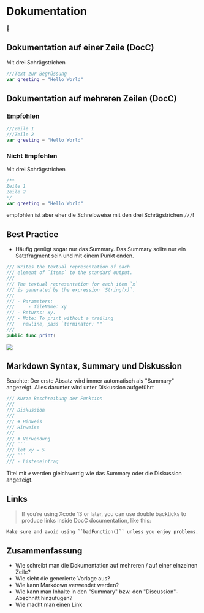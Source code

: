 # Dokumentation
📝

## Dokumentation auf einer Zeile (DocC)

Mit drei Schrägstrichen

```swift
///Text zur Begrüssung
var greeting = "Hello World"
```

## Dokumentation auf mehreren Zeilen (DocC)

### Empfohlen

```swift
///Zeile 1
///Zeile 2
var greeting = "Hello World"
```


### Nicht Empfohlen
Mit drei Schrägstrichen

```swift
/**
Zeile 1
Zeile 2
*/
var greeting = "Hello World"
```

empfohlen ist aber eher die Schreibweise mit den drei Schrägstrichen `///`!

## Best Practice

- Häufig genügt sogar nur das Summary. Das Summary sollte nur ein Satzfragment sein und mit einem Punkt enden.

```swift
/// Writes the textual representation of each
/// element of `items` to the standard output.
///                                              
/// The textual representation for each item `x`
/// is generated by the expression `String(x)`.
///
/// - Parameters:
/// 	- fileName: xy
/// - Returns: xy.
/// - Note: To print without a trailing
///   newline, pass `terminator: ""`
///
public func print(
```

![][image-1]

## Markdown Syntax, Summary und Diskussion

Beachte: Der erste Absatz wird immer automatisch als "Summary" angezeigt. Alles darunter wird unter Diskussion aufgeführt

````swift
/// Kurze Beschreibung der Funktion
///
/// Diskussion
///
/// # Hinweis
/// Hinweise
///
/// # Verwendung
/// ```
/// let xy = 5
/// ```
/// - Listeneintrag
````

Titel mit `#` werden gleichwertig wie das Summary oder die Diskussion angezeigt.

## Links
> If you’re using Xcode 13 or later, you can use double backticks to produce links inside DocC documentation, like this:

```markdown
Make sure and avoid using ``badFunction()`` unless you enjoy problems.
```


## Zusammenfassung
- Wie schreibt man die Dokumentation auf mehreren / auf einer einzelnen Zeile?
- Wie sieht die generierte Vorlage aus?
- Wie kann Markdown verwendet werden?
- Wie kann man Inhalte in den "Summary" bzw. den "Discussion"-Abschnitt hinzufügen?
- Wie macht man einen Link

[image-1]:	assets/Bildschirm%C2%ADfoto%202023-02-13%20um%2020.06.29.png